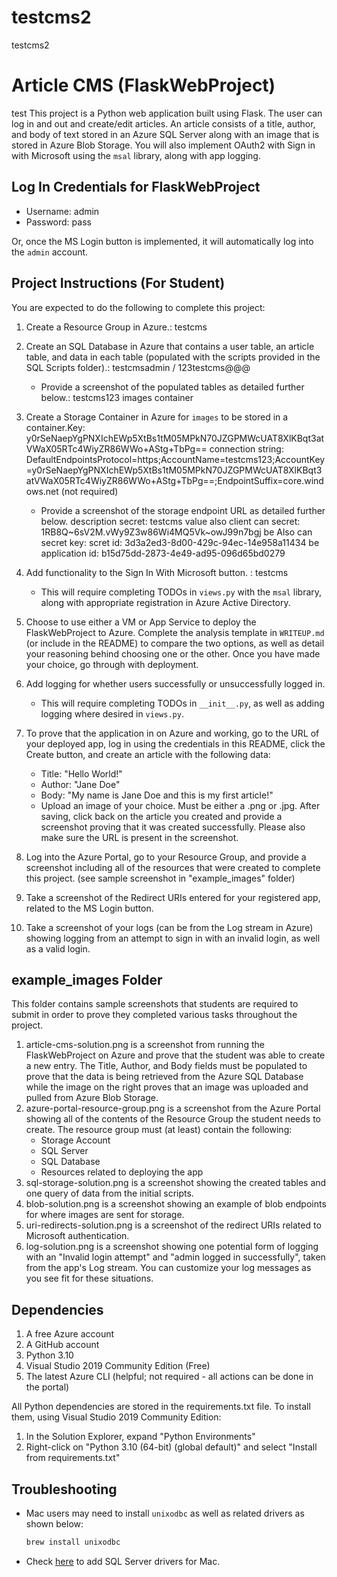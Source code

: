# testcms2
testcms2
# Article CMS (FlaskWebProject)


test
This project is a Python web application built using Flask. The user can log in and out and create/edit articles. An article consists of a title, author, and body of text stored in an Azure SQL Server along with an image that is stored in Azure Blob Storage. You will also implement OAuth2 with Sign in with Microsoft using the `msal` library, along with app logging.
 
## Log In Credentials for FlaskWebProject

- Username: admin
- Password: pass

Or, once the MS Login button is implemented, it will automatically log into the `admin` account.

## Project Instructions (For Student)

You are expected to do the following to complete this project:
1. Create a Resource Group in Azure.: testcms
2. Create an SQL Database in Azure that contains a user table, an article table, and data in each table (populated with the scripts provided in the SQL Scripts folder).: testcmsadmin / 123testcms@@@
    - Provide a screenshot of the populated tables as detailed further below.: testcms123  images container
3. Create a Storage Container in Azure for `images` to be stored in a container.Key: y0rSeNaepYgPNXIchEWp5XtBs1tM05MPkN70JZGPMWcUAT8XlKBqt3atVWaX05RTc4WiyZR86WWo+AStg+TbPg==
   connection string: DefaultEndpointsProtocol=https;AccountName=testcms123;AccountKey=y0rSeNaepYgPNXIchEWp5XtBs1tM05MPkN70JZGPMWcUAT8XlKBqt3atVWaX05RTc4WiyZR86WWo+AStg+TbPg==;EndpointSuffix=core.windows.net (not required)
    - Provide a screenshot of the storage endpoint URL as detailed further below.
        description secret: testcms
        value also   client can secret: 1RB8Q~6sV2M.vWy9Z3w86Wi4MQ5Vk~owJ99n7bgj
         be Also can secret key: scret id: 3d3a2ed3-8d00-429c-94ec-14e958a11434 
         be application id: b15d75dd-2873-4e49-ad95-096d65bd0279
      
5. Add functionality to the Sign In With Microsoft button. : testcms
    - This will require completing TODOs in `views.py` with the `msal` library, along with appropriate registration in Azure Active Directory.
6. Choose to use either a VM or App Service to deploy the FlaskWebProject to Azure. Complete the analysis template in `WRITEUP.md` (or include in the README) to compare the two options, as well as detail your reasoning behind choosing one or the other. Once you have made your choice, go through with deployment.
7. Add logging for whether users successfully or unsuccessfully logged in.
    - This will require completing TODOs in `__init__.py`, as well as adding logging where desired in `views.py`.
8. To prove that the application in on Azure and working, go to the URL of your deployed app, log in using the credentials in this README, click the Create button, and create an article with the following data:
	- Title: "Hello World!"
	- Author: "Jane Doe"
	- Body: "My name is Jane Doe and this is my first article!"
	- Upload an image of your choice. Must be either a .png or .jpg.
   After saving, click back on the article you created and provide a screenshot proving that it was created successfully. Please also make sure the URL is present in the screenshot.
9. Log into the Azure Portal, go to your Resource Group, and provide a screenshot including all of the resources that were created to complete this project. (see sample screenshot in "example_images" folder)
10. Take a screenshot of the Redirect URIs entered for your registered app, related to the MS Login button.
11. Take a screenshot of your logs (can be from the Log stream in Azure) showing logging from an attempt to sign in with an invalid login, as well as a valid login.

## example_images Folder

This folder contains sample screenshots that students are required to submit in order to prove they completed various tasks throughout the project.

1. article-cms-solution.png is a screenshot from running the FlaskWebProject on Azure and prove that the student was able to create a new entry. The Title, Author, and Body fields must be populated to prove that the data is being retrieved from the Azure SQL Database while the image on the right proves that an image was uploaded and pulled from Azure Blob Storage.
2. azure-portal-resource-group.png is a screenshot from the Azure Portal showing all of the contents of the Resource Group the student needs to create. The resource group must (at least) contain the following:
	- Storage Account
	- SQL Server
	- SQL Database
	- Resources related to deploying the app
3. sql-storage-solution.png is a screenshot showing the created tables and one query of data from the initial scripts.
4. blob-solution.png is a screenshot showing an example of blob endpoints for where images are sent for storage.
5. uri-redirects-solution.png is a screenshot of the redirect URIs related to Microsoft authentication.
6. log-solution.png is a screenshot showing one potential form of logging with an "Invalid login attempt" and "admin logged in successfully", taken from the app's Log stream. You can customize your log messages as you see fit for these situations.

## Dependencies

1. A free Azure account
2. A GitHub account
3. Python 3.10
4. Visual Studio 2019 Community Edition (Free)
5. The latest Azure CLI (helpful; not required - all actions can be done in the portal)

All Python dependencies are stored in the requirements.txt file. To install them, using Visual Studio 2019 Community Edition:
1. In the Solution Explorer, expand "Python Environments"
2. Right-click on "Python 3.10 (64-bit) (global default)" and select "Install from requirements.txt"

## Troubleshooting

- Mac users may need to install `unixodbc` as well as related drivers as shown below:
    ```bash
    brew install unixodbc
    ```
- Check [here](https://docs.microsoft.com/en-us/sql/connect/odbc/linux-mac/install-microsoft-odbc-driver-sql-server-macos?view=sql-server-ver15) to add SQL Server drivers for Mac.
